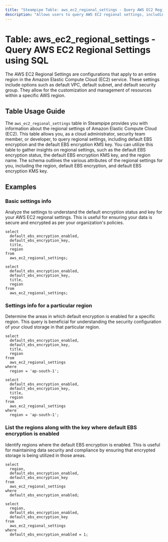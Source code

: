 ```yaml
---
title: "Steampipe Table: aws_ec2_regional_settings - Query AWS EC2 Regional Settings using SQL"
description: "Allows users to query AWS EC2 regional settings, including default EBS encryption and default EBS encryption KMS key."
---
```


# Table: aws_ec2_regional_settings - Query AWS EC2 Regional Settings using SQL

The AWS EC2 Regional Settings are configurations that apply to an entire region in the Amazon Elastic Compute Cloud (EC2) service. These settings include options such as default VPC, default subnet, and default security group. They allow for the customization and management of resources within a specific AWS region.

## Table Usage Guide

The `aws_ec2_regional_settings` table in Steampipe provides you with information about the regional settings of Amazon Elastic Compute Cloud (EC2). This table allows you, as a cloud administrator, security team member, or developer, to query regional settings, including default EBS encryption and the default EBS encryption KMS key. You can utilize this table to gather insights on regional settings, such as the default EBS encryption status, the default EBS encryption KMS key, and the region name. The schema outlines the various attributes of the regional settings for you, including the region, default EBS encryption, and default EBS encryption KMS key.

## Examples

### Basic settings info
Analyze the settings to understand the default encryption status and key for your AWS EC2 regional settings. This is useful for ensuring your data is secure and encrypted as per your organization's policies.

```sql+postgres
select
  default_ebs_encryption_enabled,
  default_ebs_encryption_key,
  title,
  region
from
  aws_ec2_regional_settings;
```

```sql+sqlite
select
  default_ebs_encryption_enabled,
  default_ebs_encryption_key,
  title,
  region
from
  aws_ec2_regional_settings;
```


### Settings info for a particular region
Determine the areas in which default encryption is enabled for a specific region. This query is beneficial for understanding the security configuration of your cloud storage in that particular region.

```sql+postgres
select
  default_ebs_encryption_enabled,
  default_ebs_encryption_key,
  title,
  region
from
  aws_ec2_regional_settings
where
  region = 'ap-south-1';
```

```sql+sqlite
select
  default_ebs_encryption_enabled,
  default_ebs_encryption_key,
  title,
  region
from
  aws_ec2_regional_settings
where
  region = 'ap-south-1';
```


### List the regions along with the key where default EBS encryption is enabled
Identify regions where the default EBS encryption is enabled. This is useful for maintaining data security and compliance by ensuring that encrypted storage is being utilized in those areas.

```sql+postgres
select
  region,
  default_ebs_encryption_enabled,
  default_ebs_encryption_key
from
  aws_ec2_regional_settings
where
  default_ebs_encryption_enabled;
```

```sql+sqlite
select
  region,
  default_ebs_encryption_enabled,
  default_ebs_encryption_key
from
  aws_ec2_regional_settings
where
  default_ebs_encryption_enabled = 1;
```